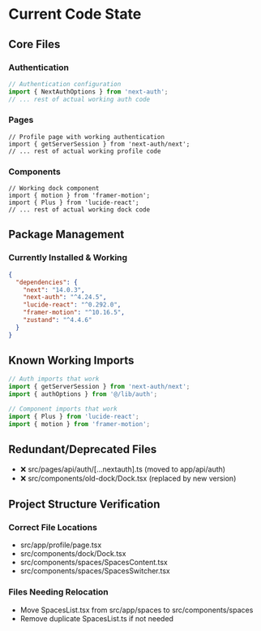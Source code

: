 # Current Code State

## Core Files
### Authentication
```typescript:src/lib/auth.ts
// Authentication configuration
import { NextAuthOptions } from 'next-auth';
// ... rest of actual working auth code
```

### Pages
```typescript:src/app/profile/page.tsx
// Profile page with working authentication
import { getServerSession } from 'next-auth/next';
// ... rest of actual working profile code
```

### Components
```typescript:src/components/dock/Dock.tsx
// Working dock component
import { motion } from 'framer-motion';
import { Plus } from 'lucide-react';
// ... rest of actual working dock code
```

## Package Management
### Currently Installed & Working
```json:package.json
{
  "dependencies": {
    "next": "14.0.3",
    "next-auth": "^4.24.5",
    "lucide-react": "^0.292.0",
    "framer-motion": "^10.16.5",
    "zustand": "^4.4.6"
  }
}
```

## Known Working Imports
```typescript
// Auth imports that work
import { getServerSession } from 'next-auth/next';
import { authOptions } from '@/lib/auth';

// Component imports that work
import { Plus } from 'lucide-react';
import { motion } from 'framer-motion';
```

## Redundant/Deprecated Files
- ❌ src/pages/api/auth/[...nextauth].ts (moved to app/api/auth)
- ❌ src/components/old-dock/Dock.tsx (replaced by new version) 

## Project Structure Verification
### Correct File Locations
- src/app/profile/page.tsx
- src/components/dock/Dock.tsx
- src/components/spaces/SpacesContent.tsx
- src/components/spaces/SpacesSwitcher.tsx

### Files Needing Relocation
- Move SpacesList.tsx from src/app/spaces to src/components/spaces
- Remove duplicate SpacesList.ts if not needed